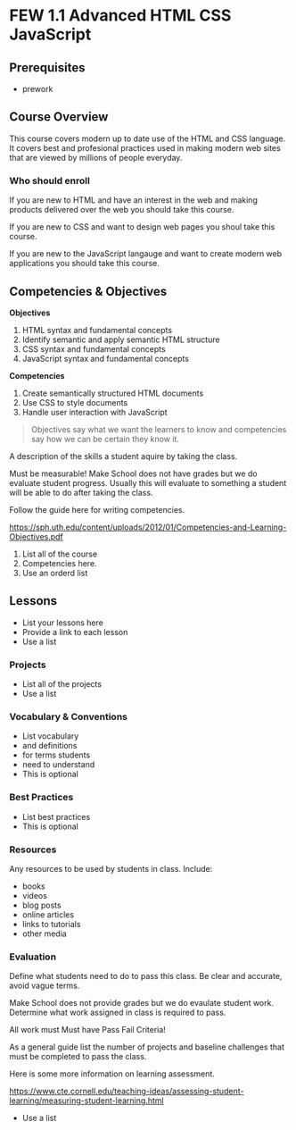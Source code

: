 # FEW 1.1 Advanced HTML CSS JavaScript

## Prerequisites

- prework

## Course Overview 

This course covers modern up to date use of the HTML and CSS language. It covers 
best and profesional practices used in making modern web sites that are viewed 
by millions of people everyday. 

### Who should enroll

If you are new to HTML and have an interest in the web and making products 
delivered over the web you should take this course. 

If you are new to CSS and want to design web pages you shoul take this course. 

If you are new to the JavaScript langauge and want to create modern web 
applications you should take this course. 

## Competencies & Objectives

**Objectives**
1. HTML syntax and fundamental concepts
1. Identify semantic and apply semantic HTML structure
1. CSS syntax and fundamental concepts
1. JavaScript syntax and fundamental concepts

**Competencies**
1. Create semantically structured HTML documents
1. Use CSS to style documents
1. Handle user interaction with JavaScript


> Objectives say what we want the learners to know and competencies say how we can be certain they know it.

A description of the skills a student aquire by taking 
the class.

Must be measurable! Make School does not have grades 
but we do evaluate student progress. Usually this 
will evaluate to something a student will be able to 
do after taking the class.

Follow the guide here for writing competencies.

https://sph.uth.edu/content/uploads/2012/01/Competencies-and-Learning-Objectives.pdf

1. List all of the course 
1. Competencies here.
1. Use an orderd list

## Lessons

- List your lessons here
- Provide a link to each lesson
- Use a list

### Projects 

- List all of the projects 
- Use a list

### Vocabulary & Conventions

- List vocabulary
- and definitions 
- for terms students 
- need to understand
- This is optional 

### Best Practices

- List best practices 
- This is optional 

### Resources

Any resources to be used by students in class. Include:

- books
- videos
- blog posts
- online articles
- links to tutorials
- other media

### Evaluation

Define what students need to do to pass this class. 
Be clear and accurate, avoid vague terms. 

Make School does not provide grades but we do evaulate 
student work. Determine what work assigned in class is 
required to pass.

All work must Must have Pass Fail Criteria!

As a general guide list the number of projects and 
baseline challenges that must be completed to pass the 
class.

Here is some more information on learning assessment.

https://www.cte.cornell.edu/teaching-ideas/assessing-student-learning/measuring-student-learning.html

- Use a list 


